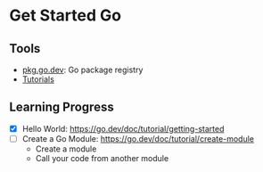 # Get Started Go

## Tools

- [pkg.go.dev](https://pkg.go.dev/): Go package registry
- [Tutorials](https://go.dev/doc/tutorial/)

## Learning Progress

- [x] Hello World: https://go.dev/doc/tutorial/getting-started
- [ ] Create a Go Module: https://go.dev/doc/tutorial/create-module
  - Create a module
  - Call your code from another module
